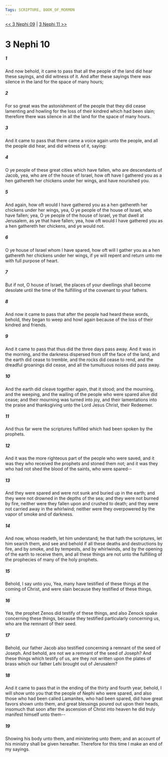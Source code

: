 ```yaml
---
Tags: SCRIPTURE, BOOK_OF_MORMON
---
```


[<< 3 Nephi 09](BOOK_OF_MORMON/11_3_Nephi/3_Nephi_09.md) | [3 Nephi 11 >>](BOOK_OF_MORMON/11_3_Nephi/3_Nephi_11.md)

# 3 Nephi 10

##### 1
 And now behold, it came to pass that all the people of the land did hear these sayings, and did witness of it. And after these sayings there was silence in the land for the space of many hours;
##### 2
 For so great was the astonishment of the people that they did cease lamenting and howling for the loss of their kindred which had been slain; therefore there was silence in all the land for the space of many hours.
##### 3
 And it came to pass that there came a voice again unto the people, and all the people did hear, and did witness of it, saying:
##### 4
 O ye people of these great cities which have fallen, who are descendants of Jacob, yea, who are of the house of Israel, how oft have I gathered you as a hen gathereth her chickens under her wings, and have nourished you.
##### 5
 And again, how oft would I have gathered you as a hen gathereth her chickens under her wings, yea, O ye people of the house of Israel, who have fallen; yea, O ye people of the house of Israel, ye that dwell at Jerusalem, as ye that have fallen; yea, how oft would I have gathered you as a hen gathereth her chickens, and ye would not.
##### 6
 O ye house of Israel whom I have spared, how oft will I gather you as a hen gathereth her chickens under her wings, if ye will repent and return unto me with full purpose of heart.
##### 7
 But if not, O house of Israel, the places of your dwellings shall become desolate until the time of the fulfilling of the covenant to your fathers.
##### 8
 And now it came to pass that after the people had heard these words, behold, they began to weep and howl again because of the loss of their kindred and friends.
##### 9
 And it came to pass that thus did the three days pass away. And it was in the morning, and the darkness dispersed from off the face of the land, and the earth did cease to tremble, and the rocks did cease to rend, and the dreadful groanings did cease, and all the tumultuous noises did pass away.
##### 10
 And the earth did cleave together again, that it stood; and the mourning, and the weeping, and the wailing of the people who were spared alive did cease; and their mourning was turned into joy, and their lamentations into the praise and thanksgiving unto the Lord Jesus Christ, their Redeemer.
##### 11
 And thus far were the scriptures fulfilled which had been spoken by the prophets.
##### 12
 And it was the more righteous part of the people who were saved, and it was they who received the prophets and stoned them not; and it was they who had not shed the blood of the saints, who were spared--
##### 13
 And they were spared and were not sunk and buried up in the earth; and they were not drowned in the depths of the sea; and they were not burned by fire, neither were they fallen upon and crushed to death; and they were not carried away in the whirlwind; neither were they overpowered by the vapor of smoke and of darkness.
##### 14
 And now, whoso readeth, let him understand; he that hath the scriptures, let him search them, and see and behold if all these deaths and destructions by fire, and by smoke, and by tempests, and by whirlwinds, and by the opening of the earth to receive them, and all these things are not unto the fulfilling of the prophecies of many of the holy prophets.
##### 15
 Behold, I say unto you, Yea, many have testified of these things at the coming of Christ, and were slain because they testified of these things.
##### 16
 Yea, the prophet Zenos did testify of these things, and also Zenock spake concerning these things, because they testified particularly concerning us, who are the remnant of their seed.
##### 17
 Behold, our father Jacob also testified concerning a remnant of the seed of Joseph. And behold, are not we a remnant of the seed of Joseph? And these things which testify of us, are they not written upon the plates of brass which our father Lehi brought out of Jerusalem?
##### 18
 And it came to pass that in the ending of the thirty and fourth year, behold, I will show unto you that the people of Nephi who were spared, and also those who had been called Lamanites, who had been spared, did have great favors shown unto them, and great blessings poured out upon their heads, insomuch that soon after the ascension of Christ into heaven he did truly manifest himself unto them--
##### 19
 Showing his body unto them, and ministering unto them; and an account of his ministry shall be given hereafter. Therefore for this time I make an end of my sayings.
